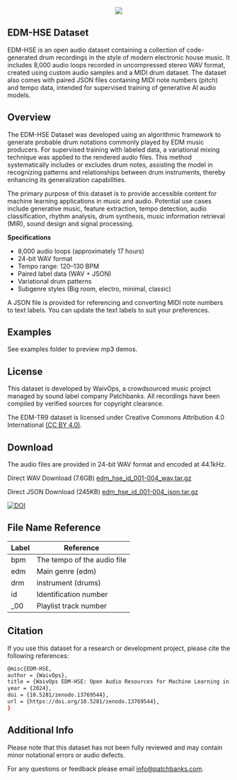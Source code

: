 <p align="center">
  <img src="https://user-images.githubusercontent.com/115654234/213008369-a3a3cc5b-498d-47ea-bd36-4569ce6c4e51.png">
</p>

## EDM-HSE Dataset

EDM-HSE is an open audio dataset containing a collection of code-generated drum recordings in the style of modern electronic house music. It includes 8,000 audio loops recorded in uncompressed stereo WAV format, created using custom audio samples and a MIDI drum dataset. The dataset also comes with paired JSON files containing MIDI note numbers (pitch) and tempo data, intended for supervised training of generative AI audio models.

## Overview

The EDM-HSE Dataset was developed using an algorithmic framework to generate probable drum notations commonly played by EDM music producers. For supervised training with labeled data, a variational mixing technique was applied to the rendered audio files. This method systematically includes or excludes drum notes, assisting the model in recognizing patterns and relationships between drum instruments, thereby enhancing its generalization capabilities.

The primary purpose of this dataset is to provide accessible content for machine learning applications in music and audio. Potential use cases include generative music, feature extraction, tempo detection, audio classification, rhythm analysis, drum synthesis, music information retrieval (MIR), sound design and signal processing.

**Specifications**

- 8,000 audio loops (approximately 17 hours)
- 24-bit WAV format
- Tempo range: 120–130 BPM
- Paired label data (WAV + JSON)
- Variational drum patterns
- Subgenre styles (Big room, electro, minimal, classic)

A JSON file is provided for referencing and converting MIDI note numbers to text labels. You can update the text labels to suit your preferences.

## Examples

See examples folder to preview mp3 demos.


## License

This dataset is developed by WaivOps, a crowdsourced music project managed by sound label company Patchbanks. All recordings have been compiled by verified sources for copyright clearance.

The EDM-TR9 dataset is licensed under Creative Commons Attribution 4.0 International [(CC BY 4.0)](https://creativecommons.org/licenses/by/4.0/).
## Download

The audio files are provided in 24-bit WAV format and encoded at 44.1kHz.

Direct WAV Download (7.6GB) [edm_hse_id_001-004_wav.tar.gz](https://zenodo.org/records/13769544/files/edm_hse_id_001-004_json.tar.gz?download=1)

Direct JSON Download (245KB) [edm_hse_id_001-004_json.tar.gz](https://zenodo.org/records/13769544/files/edm_hse_id_001-004_wav.tar.gz?download=1)


[![DOI](https://zenodo.org/badge/DOI/10.5281/zenodo.13769544.svg)](https://doi.org/10.5281/zenodo.13769544)


## File Name Reference

| **Label**             | **Reference**                                                  |
| ----------------- | ------------------------------------------------------------------ |
| bpm  | The tempo of the audio file|
| edm | Main genre (edm)|
| drm | instrument (drums)|
| id | Identification number|
| _00 | Playlist track number|

## Citation

If you use this dataset for a research or development project, please cite the following references:
```bash
@misc{EDM-HSE,
author = {WaivOps},
title = {WaivOps EDM-HSE: Open Audio Resources for Machine Learning in Music},
year = {2024},
doi = {10.5281/zenodo.13769544},
url = {https://doi.org/10.5281/zenodo.13769544},
}
```
## Additional Info

Please note that this dataset has not been fully reviewed and may contain minor notational errors or audio defects.

For any questions or feedback please email info@patchbanks.com.
